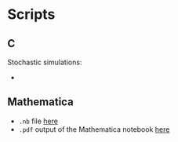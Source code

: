 # Scripts

## C
Stochastic simulations:

 -  
## Mathematica
 - `.nb` file [here](https://github.com/flodebarre/SocEvolSubdivPop/blob/master/Programs/Mathematica/SI_SubdivPop.nb)
 - `.pdf` output of the Mathematica notebook [here](https://github.com/flodebarre/SocEvolSubdivPop/blob/master/Programs/Mathematica/SI_SubdivPop.pdf)



